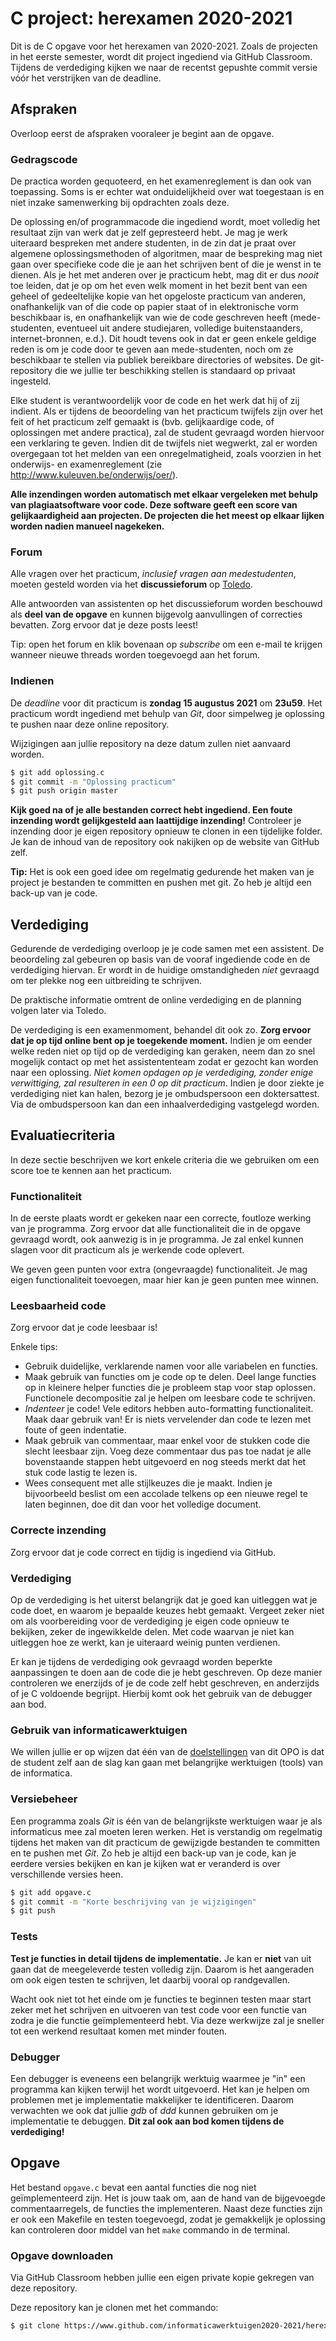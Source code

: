 # C project: herexamen 2020-2021

Dit is de C opgave voor het herexamen van 2020-2021.
Zoals de projecten in het eerste semester, wordt dit project ingediend via GitHub Classroom.
Tijdens de verdediging kijken we naar de recentst gepushte commit versie vóór het verstrijken van de deadline.


## Afspraken

Overloop eerst de afspraken vooraleer je begint aan de opgave.


### Gedragscode

De practica worden gequoteerd, en het examenreglement is dan ook van toepassing.
Soms is er echter wat onduidelijkheid over wat toegestaan is en niet inzake samenwerking bij opdrachten zoals deze.

De oplossing en/of programmacode die ingediend wordt, moet volledig het resultaat zijn van werk dat je zelf gepresteerd hebt.
Je mag je werk uiteraard bespreken met andere studenten, in de zin dat je praat over algemene oplossingsmethoden of algoritmen, maar de bespreking mag niet gaan over specifieke code die je aan het schrijven bent of die je wenst in te dienen.
Als je het met anderen over je practicum hebt, mag dit er dus *nooit* toe leiden, dat je op om het even welk moment in het bezit bent van een geheel of gedeeltelijke kopie van het opgeloste practicum van anderen, onafhankelijk van of die code op papier staat of in elektronische vorm beschikbaar is, en onafhankelijk van wie de code geschreven heeft (mede-studenten, eventueel uit andere studiejaren, volledige buitenstaanders, internet-bronnen, e.d.).
Dit houdt tevens ook in dat er geen enkele geldige reden is om je code door te geven aan mede-studenten, noch om ze beschikbaar te stellen via publiek bereikbare directories of websites. De git-repository die we jullie ter beschikking stellen is standaard op privaat ingesteld.

Elke student is verantwoordelijk voor de code en het werk dat hij of zij indient.
Als er tijdens de beoordeling van het practicum twijfels zijn over het feit of het practicum zelf gemaakt is (bvb. gelijkaardige code, of oplossingen met andere practica), zal de student gevraagd worden hiervoor een verklaring te geven.
Indien dit de twijfels niet wegwerkt, zal er worden overgegaan tot het melden van een onregelmatigheid, zoals voorzien in het onderwijs- en examenreglement (zie http://www.kuleuven.be/onderwijs/oer/).

**Alle inzendingen worden automatisch met elkaar vergeleken met behulp van plagiaatsoftware voor code.
Deze software geeft een score van gelijkaardigheid aan projecten.
De projecten die het meest op elkaar lijken worden nadien manueel nagekeken.**


### Forum

Alle vragen over het practicum, *inclusief vragen aan medestudenten*, moeten gesteld worden via het **discussieforum** op [Toledo](https://toledo.kuleuven.be).

Alle antwoorden van assistenten op het discussieforum worden beschouwd als **deel van de opgave** en kunnen bijgevolg aanvullingen of correcties bevatten.
Zorg ervoor dat je deze posts leest!

Tip: open het forum en klik bovenaan op *subscribe* om een e-mail te krijgen wanneer nieuwe threads worden toegevoegd aan het forum.


### Indienen

De *deadline* voor dit practicum is **zondag 15 augustus 2021** om **23u59**.
Het practicum wordt ingediend met behulp van _Git_, door simpelweg je oplossing te pushen naar deze online repository.

Wijzigingen aan jullie repository na deze datum zullen niet aanvaard worden.

``` bash
$ git add oplossing.c
$ git commit -m "Oplossing practicum"
$ git push origin master
```

**Kijk goed na of je alle bestanden correct hebt ingediend. Een foute inzending wordt gelijkgesteld aan laattijdige inzending!**
Controleer je inzending door je eigen repository opnieuw te clonen in een tijdelijke folder.
Je kan de inhoud van de repository ook nakijken op de website van GitHub zelf.

**Tip:** Het is ook een goed idee om regelmatig gedurende het maken van je project je bestanden te committen en pushen met git.
Zo heb je altijd een back-up van je code.


## Verdediging

Gedurende de verdediging overloop je je code samen met een assistent.
De beoordeling zal gebeuren op basis van de vooraf ingediende code en de verdediging hiervan.
Er wordt in de huidige omstandigheden *niet* gevraagd om ter plekke nog een uitbreiding te schrijven.

De praktische informatie omtrent de online verdediging en de planning volgen later via Toledo.

De verdediging is een examenmoment, behandel dit ook zo.
**Zorg ervoor dat je op tijd online bent op je toegekende moment.**
Indien je om eender welke reden niet op tijd op de verdediging kan geraken, neem dan zo snel mogelijk contact op met het assistententeam zodat er gezocht kan worden naar een oplossing.
*Niet komen opdagen op je verdediging, zonder enige verwittiging, zal resulteren in een 0 op dit practicum*.
Indien je door ziekte je verdediging niet kan halen, bezorg je je ombudspersoon een doktersattest.
Via de ombudspersoon kan dan een inhaalverdediging vastgelegd worden.


## Evaluatiecriteria

In deze sectie beschrijven we kort enkele criteria die we gebruiken om een score toe te kennen aan het practicum.


### Functionaliteit

In de eerste plaats wordt er gekeken naar een correcte, foutloze werking van je programma.
Zorg ervoor dat alle functionaliteit die in de opgave gevraagd wordt, ook aanwezig is in je programma.
Je zal enkel kunnen slagen voor dit practicum als je werkende code oplevert.

We geven geen punten voor extra (ongevraagde) functionaliteit.
Je mag eigen functionaliteit toevoegen, maar hier kan je geen punten mee winnen.


### Leesbaarheid code

Zorg ervoor dat je code leesbaar is!

Enkele tips:

* Gebruik duidelijke, verklarende namen voor alle variabelen en functies.
* Maak gebruik van functies om je code op te delen. Deel lange functies op in kleinere helper functies die je probleem stap voor stap oplossen. Functionele decompositie zal je helpen om leesbare code te schrijven.
* *Indenteer* je code! Vele editors hebben auto-formatting functionaliteit. Maak daar gebruik van! Er is niets vervelender dan code te lezen met foute of geen indentatie.
* Maak gebruik van commentaar, maar enkel voor de stukken code die slecht leesbaar zijn. Voeg deze commentaar dus pas toe nadat je alle bovenstaande stappen hebt uitgevoerd en nog steeds merkt dat het stuk code lastig te lezen is.
* Wees consequent met alle stijlkeuzes die je maakt. Indien je bijvoorbeeld beslist om een accolade telkens op een nieuwe regel te laten beginnen, doe dit dan voor het volledige document.


### Correcte inzending

Zorg ervoor dat je code correct en tijdig is ingediend via GitHub.


### Verdediging
Op de verdediging is het uiterst belangrijk dat je goed kan uitleggen wat je code doet, en waarom je bepaalde keuzes hebt gemaakt.
Vergeet zeker niet om als voorbereiding voor de verdediging je eigen code opnieuw te bekijken, zeker de ingewikkelde delen.
Met code waarvan je niet kan uitleggen hoe ze werkt, kan je uiteraard weinig punten verdienen.

Er kan je tijdens de verdediging ook gevraagd worden beperkte aanpassingen te doen aan de code die je hebt geschreven.
Op deze manier controleren we enerzijds of je de code zelf hebt geschreven, en anderzijds of je C voldoende begrijpt.
Hierbij komt ook het gebruik van de debugger aan bod.


### Gebruik van informaticawerktuigen

We willen jullie er op wijzen dat één van de [doelstellingen](https://onderwijsaanbod.kuleuven.be/syllabi/n/G0Q30EN.htm#activetab=doelstellingen_idp1497552) van dit OPO is dat de student zelf aan de slag kan gaan met belangrijke werktuigen (tools) van de informatica.


### Versiebeheer

Een programma zoals *Git* is één van de belangrijkste werktuigen waar je als informaticus mee zal moeten leren werken.
Het is verstandig om regelmatig tijdens het maken van dit practicum de gewijzigde bestanden te committen en te pushen met *Git*.
Zo heb je altijd een back-up van je code, kan je eerdere versies bekijken en kan je kijken wat er veranderd is over verschillende versies heen.

```bash
$ git add opgave.c
$ git commit -m "Korte beschrijving van je wijzigingen"
$ git push
```


### Tests

**Test je functies in detail tijdens de implementatie.**
Je kan er **niet** van uit gaan dat de meegeleverde testen volledig zijn.
Daarom is het aangeraden om ook eigen testen te schrijven, let daarbij vooral op randgevallen.

Wacht ook niet tot het einde om je functies te beginnen testen maar start zeker met het schrijven en uitvoeren van test code voor een functie van zodra je die functie geïmplementeerd hebt.
Via deze werkwijze zal je sneller tot een werkend resultaat komen met minder fouten.


### Debugger

Een debugger is eveneens een belangrijk werktuig waarmee je "in" een programma kan kijken terwijl het wordt uitgevoerd.
Het kan je helpen om problemen met je implementatie makkelijker te identificeren.
Daarom verwachten we ook dat jullie *gdb* of *ddd* kunnen gebruiken om je implementatie te debuggen.
**Dit zal ook aan bod komen tijdens de verdediging!**


## Opgave

Het bestand `opgave.c` bevat een aantal functies die nog niet geïmplementeerd zijn.
Het is jouw taak om, aan de hand van de bijgevoegde commentaarregels, de functies the implementeren.
Naast deze functies zijn er ook een Makefile en testen toegevoegd, zodat je gemakkelijk je oplossing kan controleren door middel van het `make` commando in de terminal.


### Opgave downloaden

Via GitHub Classroom hebben jullie een eigen private kopie gekregen van deze repository.

Deze repository kan je clonen met het commando:

``` bash
$ git clone https://www.github.com/informaticawerktuigen2020-2021/herexamen-c-linked-search-[github_accountnaam]
```

